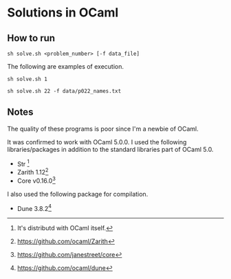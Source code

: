 # Solutions in OCaml

## How to run

```console
sh solve.sh <problem_number> [-f data_file]
```

The following are examples of execution.

```console
sh solve.sh 1
```
```console
sh solve.sh 22 -f data/p022_names.txt
```

## Notes

The quality of these programs is poor since I'm a newbie of OCaml.

It was confirmed to work with OCaml 5.0.0.
I used the following libraries/packages in addition to the standard libraries part of OCaml 5.0.

- Str [^1]
- Zarith 1.12[^2]
- Core v0.16.0[^3]

I also used the following package for compilation.

- Dune 3.8.2[^4]

[^1]: It's distributd with OCaml itself.

[^2]: https://github.com/ocaml/Zarith

[^3]: https://github.com/janestreet/core

[^4]: https://github.com/ocaml/dune
